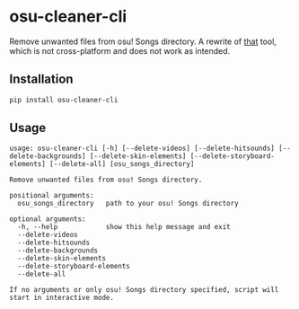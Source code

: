 # osu-cleaner-cli

Remove unwanted files from osu! Songs directory. A rewrite of [that](https://github.com/henntix/osu-cleaner) tool, which is not cross-platform and does not work as intended.

## Installation

```bash
pip install osu-cleaner-cli
```

## Usage

```
usage: osu-cleaner-cli [-h] [--delete-videos] [--delete-hitsounds] [--delete-backgrounds] [--delete-skin-elements] [--delete-storyboard-elements] [--delete-all] [osu_songs_directory]

Remove unwanted files from osu! Songs directory.

positional arguments:
  osu_songs_directory   path to your osu! Songs directory

optional arguments:
  -h, --help            show this help message and exit
  --delete-videos
  --delete-hitsounds
  --delete-backgrounds
  --delete-skin-elements
  --delete-storyboard-elements
  --delete-all

If no arguments or only osu! Songs directory specified, script will start in interactive mode.
```
